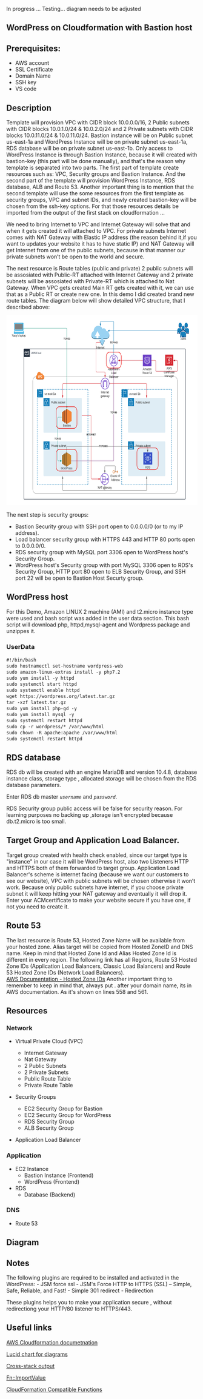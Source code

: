 In progress ... Testing... diagram needs to be adjusted

## WordPress on Cloudformation with Bastion host

## Prerequisites:

   - AWS account
   - SSL Certificate
   - Domain Name
   - SSH key
   - VS code
   
## Description

<p>
Template will provision VPC with CIDR block 10.0.0.0/16, 2 Public subnets with CIDR blocks 10.0.1.0/24 & 10.0.2.0/24 and 2 Private subnets with CIDR blocks 10.0.11.0/24 & 10.0.11.0/24. Bastion instance will be on Public subnet us-east-1a and WordPress Instance will be on private subnet us-east-1a, RDS database will be on private subnet us-east-1b. Only access to WordPress Instance is through Bastion Instance, because it will created with bastion-key (this part will be done manually), and that's the reason why template is separated into two parts. The first part of template create resources such as: VPC, Security groups and Bastion Instance. And the second part of the template will provision WordPress Instance, RDS database, ALB and Route 53. Another important thing is to mention that the second template will use the some resources from the first template as security groups, VPC and subnet IDs, and newly created bastion-key will be chosen from the ssh-key options. For that those resources details be imported from the output of the first stack on cloudformation ...  
</p> 
<p>
We need to bring Internet to VPC and Internet Gateway will solve that and when it gets created it will attached to VPC. For private subnets Internet comes with NAT Gateway with Elastic IP address (the reason behind it,if you want to updates your website it has to have static IP) and NAT Gateway will get Internet from one of the public subnets, because in that manner our private subnets won’t be open to the world and secure. 
</p>
<p>
The next resource is Route tables (public and private) 2 public subnets will be assosiated with  Public-RT attached with Internet Gateway and 2 private subnets will be assosiated with  Private-RT which is attached to Nat Gateway. When VPC gets created Main RT gets created with it, we can use that as a Public RT or create  new one. In this demo I did created brand new route tables. The diagram below will show detailed VPC structure, that I described above: 
</p>

<img src="images/aws_diagram.png" alt="aws" width="800" height="500"> 

The next step is security groups:

  - Bastion Security group with SSH port open to 0.0.0.0/0 (or to my IP address).
  - Load balancer security group  with HTTPS 443 and HTTP 80 ports open to 0.0.0.0/0.
  - RDS security group with MySQL port 3306 open to WordPress host's Security Group. 
  - WordPress host's Security group with port MySQL 3306 open to RDS's Security Group, HTTP port 80 open to ELB Security Group, and SSH port 22 will be open to Bastion Host Securty group.

## WordPress host
<p>
For this Demo, Amazon LINUX 2 machine (AMI) and t2.micro instance type were used and bash script was added in the user data section. This bash script will download php, httpd,mysql-agent and Wordpress package and unzippes it.  
</p>

### UserData
```
#!/bin/bash
sudo hostnamectl set-hostname wordpress-web
sudo amazon-linux-extras install -y php7.2
sudo yum install -y httpd 
sudo systemctl start httpd
sudo systemctl enable httpd
wget https://wordpress.org/latest.tar.gz
tar -xzf latest.tar.gz
sudo yum install php-gd -y
sudo yum install mysql -y 
sudo systemctl restart httpd
sudo cp -r wordpress/* /var/www/html
sudo chown -R apache:apache /var/www/html
sudo systemctl restart httpd   
```

## RDS database    
<p>
RDS db will be created with an engine MariaDB and version 10.4.8, database instance class, storage type , allocated storage will be chosen from the RDS database parameters. 

Enter RDS db master _```username```_ and _```password```_.

RDS Security group public access will be false for security reason. For learning purposes no backing up ,storage isn't encrypted because db.t2.micro is too small.  
</p>

## Target Group and Application Load Balancer. 

<p>
Target group created with health check enabled, since our target type is "instance" in our case it will be WordPress host, also two Listeners HTTP and HTTPS both of them forwarded to target group. Application Load Balancer's scheme is internet facing (because we want our customers to see our website), VPC with public subnets  will be chosen otherwise it won’t work. Because only public subnets have internet, if you choose private subnet it will keep hitting your NAT gateway and eventually it will drop it. Enter your ACMcertificate to make your website secure if you have one, if not you need to create it. 
</p>

## Route 53

The last resource is Route 53, Hosted Zone Name will be available from your hosted zone. Alias target will be copied from  Hosted ZoneID and DNS name. Keep in mind that Hosted Zone Id and Alias Hosted Zone Id is different in every region. The following link has all Regions, Route 53 Hosted Zone IDs (Application Load Balancers, Classic Load Balancers) and Route 53 Hosted Zone IDs (Network Load Balancers).  
[AWS Documentation - Hosted Zone IDs](https://docs.aws.amazon.com/general/latest/gr/elb.html)
Another important thing to remember to keep in mind that, always put . after your domain name, its in AWS  documentation. As it's shown on lines 558 and 561.

## Resources

### Network

- Virtual Private Cloud (VPC)
  - Internet Gateway 
  - Nat Gateway
  - 2 Public Subnets
  - 2 Private Subnets 
  - Public Route Table
  - Private Route Table
 
- Security Groups
  - EC2 Security Group for Bastion
  - EC2 Security Group for WordPress
  - RDS Security Group
  - ALB Security Group

- Application Load Balancer

### Application

- EC2 Instance
  - Bastion Instance (Frontend)
  - WordPress (Frontend)
- RDS
  - Database (Backend)

### DNS
- Route 53

## Diagram

## Notes 
<p>
The following  plugins are required to be installed and activated in the WordPress: 
- JSM force ssl
  - JSM's Force HTTP to HTTPS (SSL) – Simple, Safe, Reliable, and Fast!
- Simple 301 redirect 
  - Redirection

These plugins helps you to make your application secure , without redirectiong  your HTTP/80 listener to HTTPS/443.
</p> 

## Useful links

[AWS Cloudformation documetnation](https://docs.aws.amazon.com/cloudformation/)

[Lucid chart for diagrams](https://lucid.app/users/login#/login)

[Cross-stack output](https://docs.aws.amazon.com/AWSCloudFormation/latest/UserGuide/outputs-section-structure.html)

[Fn::ImportValue](https://docs.aws.amazon.com/AWSCloudFormation/latest/UserGuide/intrinsic-function-reference-importvalue.html)

[CloudFormation Compatible Functions](https://docs.openstack.org/heat/queens/template_guide/functions.html)
